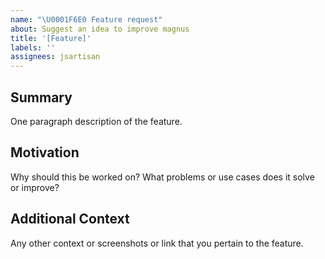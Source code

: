 ```yaml
---
name: "\U0001F6E0️ Feature request"
about: Suggest an idea to improve magnus
title: '[Feature]'
labels: ''
assignees: jsartisan
---
```


## Summary

One paragraph description of the feature.

## Motivation

Why should this be worked on? What problems or use cases does it solve or
improve?

## Additional Context

Any other context or screenshots or link that you
pertain to the feature.
